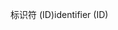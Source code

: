 <span data-ttu-id="b0ec4-101">标识符 (ID)</span><span class="sxs-lookup"><span data-stu-id="b0ec4-101">identifier (ID)</span></span>